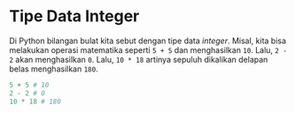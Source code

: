 # Tipe Data Integer

Di Python bilangan bulat kita sebut dengan tipe data *integer*. Misal, kita bisa melakukan operasi matematika seperti `5 + 5` dan menghasilkan `10`. Lalu, `2 - 2` akan menghasilkan `0`. Lalu, `10 * 18` artinya sepuluh dikalikan delapan belas menghasilkan `180`.

```Python
5 + 5 # 10
2 - 2 # 0
10 * 18 # 180
```
